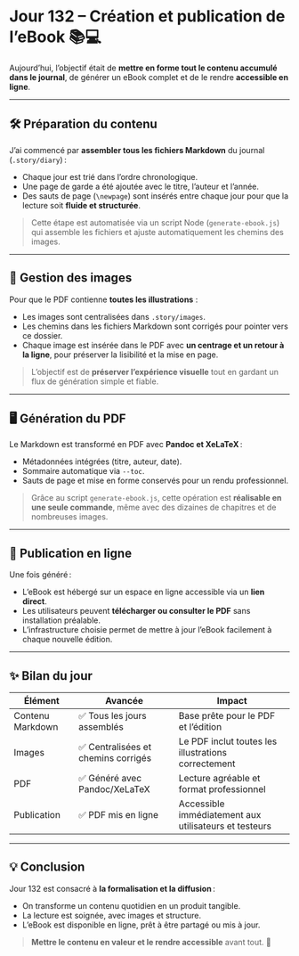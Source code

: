 # Jour 132 – Création et publication de l’eBook 📚💻

Aujourd’hui, l’objectif était de **mettre en forme tout le contenu accumulé dans le journal**, de générer un eBook complet et de le rendre **accessible en ligne**.

---

## 🛠 Préparation du contenu

J’ai commencé par **assembler tous les fichiers Markdown** du journal (`.story/diary`) :

* Chaque jour est trié dans l’ordre chronologique.
* Une page de garde a été ajoutée avec le titre, l’auteur et l’année.
* Des sauts de page (`\newpage`) sont insérés entre chaque jour pour que la lecture soit **fluide et structurée**.

> Cette étape est automatisée via un script Node (`generate-ebook.js`) qui assemble les fichiers et ajuste automatiquement les chemins des images.

---

## 🌟 Gestion des images

Pour que le PDF contienne **toutes les illustrations** :

* Les images sont centralisées dans `.story/images`.
* Les chemins dans les fichiers Markdown sont corrigés pour pointer vers ce dossier.
* Chaque image est insérée dans le PDF avec **un centrage et un retour à la ligne**, pour préserver la lisibilité et la mise en page.

> L’objectif est de **préserver l’expérience visuelle** tout en gardant un flux de génération simple et fiable.

---

## 🖥 Génération du PDF

Le Markdown est transformé en PDF avec **Pandoc et XeLaTeX** :

* Métadonnées intégrées (titre, auteur, date).
* Sommaire automatique via `--toc`.
* Sauts de page et mise en forme conservés pour un rendu professionnel.

> Grâce au script `generate-ebook.js`, cette opération est **réalisable en une seule commande**, même avec des dizaines de chapitres et de nombreuses images.

---

## 🚀 Publication en ligne

Une fois généré :

* L’eBook est hébergé sur un espace en ligne accessible via un **lien direct**.
* Les utilisateurs peuvent **télécharger ou consulter le PDF** sans installation préalable.
* L’infrastructure choisie permet de mettre à jour l’eBook facilement à chaque nouvelle édition.

---

## ✨ Bilan du jour

| Élément           | Avancée                          | Impact                                                        |
| ----------------- | -------------------------------- | ------------------------------------------------------------- |
| Contenu Markdown  | ✅ Tous les jours assemblés       | Base prête pour le PDF et l’édition                          |
| Images            | ✅ Centralisées et chemins corrigés | Le PDF inclut toutes les illustrations correctement          |
| PDF               | ✅ Généré avec Pandoc/XeLaTeX    | Lecture agréable et format professionnel                      |
| Publication       | ✅ PDF mis en ligne               | Accessible immédiatement aux utilisateurs et testeurs        |

---

## 💡 Conclusion

Jour 132 est consacré à **la formalisation et la diffusion** :

* On transforme un contenu quotidien en un produit tangible.
* La lecture est soignée, avec images et structure.
* L’eBook est disponible en ligne, prêt à être partagé ou mis à jour.

> **Mettre le contenu en valeur et le rendre accessible** avant tout. 🌱
